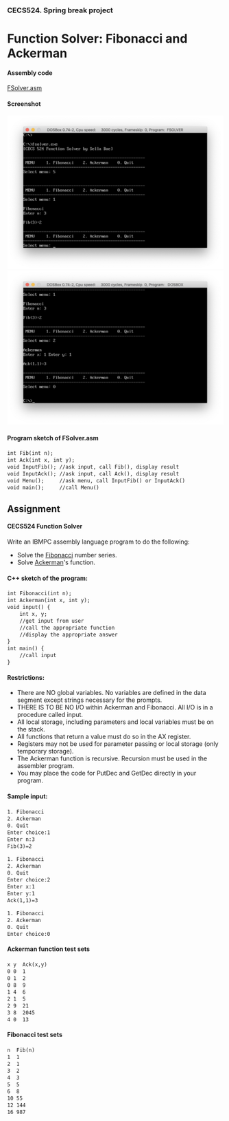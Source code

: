 ### CECS524. Spring break project
# Function Solver: Fibonacci and Ackerman

#### Assembly code
[FSolver.asm](../FSolver.asm)  

#### Screenshot
![fsolver screenshot1](images/fsolver_screenshot1.png)
![fsolver screenshot2](images/fsolver_screenshot2.png)

#### Program sketch of FSolver.asm
```
int Fib(int n);
int Ack(int x, int y);
void InputFib(); //ask input, call Fib(), display result
void InputAck(); //ask input, call Ack(), display result
void Menu();     //ask menu, call InputFib() or InputAck()
void main();     //call Menu()
```

## Assignment

#### CECS524 Function Solver
Write an IBMPC assembly language program to do the following:
- Solve the [Fibonacci](http://www.nist.gov/dads/HTML/fibonacciNumber.html) number series.
- Solve [Ackerman](http://www.nist.gov/dads/HTML/ackermann.html)'s function.

#### C++ sketch of the program:
```
int	Fibonacci(int n);
int	Ackerman(int x, int y);
void input() {
	int	x, y;
	//get input from user
	//call the appropriate function
	//display the appropriate answer
}
int main() {
	//call input
}
```

#### Restrictions:
- There are NO global variables. No variables are defined in the data segment except strings necessary for the prompts.
- THERE IS TO BE NO I/O within Ackerman and Fibonacci. All I/O is in a procedure called input.
- All local storage, including parameters and local variables must be on the stack.
- All functions that return a value must do so in the AX register.
- Registers may not be used for parameter passing or local storage (only temporary storage).
- The Ackerman function is recursive. Recursion must be used in the assembler program.
- You may place the code for PutDec and GetDec directly in your program.

#### Sample input:
```
1. Fibonacci
2. Ackerman
0. Quit
Enter choice:1
Enter n:3
Fib(3)=2
```
```
1. Fibonacci
2. Ackerman
0. Quit
Enter choice:2
Enter x:1
Enter y:1
Ack(1,1)=3
```
```
1. Fibonacci
2. Ackerman
0. Quit
Enter choice:0
```

#### Ackerman function test sets
```
x y  Ack(x,y)
0 0  1
0 1  2
0 8  9
1 4  6
2 1  5
2 9  21
3 8  2045
4 0  13
```
#### Fibonacci test sets
```
n  Fib(n)
1  1
2  1
3  2
4  3
5  5
6  8
10 55
12 144
16 987
```
